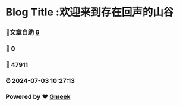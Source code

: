 # Blog Title :欢迎来到存在回声的山谷
### :page_facing_up:文章自助 [6](https://Hills-will-remember.github.io/Echos-of-somebody.github.io/tag.html) 
### :speech_balloon: 0 
### :hibiscus: 47911 
### :alarm_clock: 2024-07-03 10:27:13 
### Powered by :heart: [Gmeek](https://github.com/Meekdai/Gmeek)
